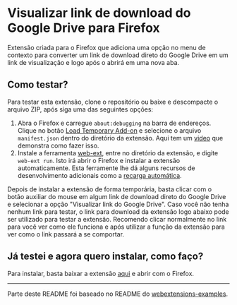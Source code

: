 # Visualizar link de download do Google Drive para Firefox

Extensão criada para o Firefox que adiciona uma opção no menu de contexto para converter um link de download direto do Google Drive em um link de visualização e logo após o abrirá em uma nova aba.

## Como testar?

Para testar esta extensão, clone o repositório ou baixe e descompacte o arquivo ZIP, após siga uma das seguintes opções:

1. Abra o Firefox e carregue `about:debugging` na barra de endereços. Clique no botão [Load Temporary Add-on](https://developer.mozilla.org/en-US/Add-ons/WebExtensions/Temporary_Installation_in_Firefox) e selecione o arquivo `manifest.json` dentro do diretório da extensão. Aqui tem um [video](https://www.youtube.com/watch?v=cer9EUKegG4) que demonstra como fazer isso.
2. Instale a ferramenta [web-ext](https://developer.mozilla.org/en-US/Add-ons/WebExtensions/Getting_started_with_web-ext), entre no diretório da extensão, e digite `web-ext run`. Isto irá abrir o Firefox e instalar a extensão automaticamente. Esta ferramente lhe dá alguns recursos de desenvolvimento adicionais como a [recarga automática](https://developer.mozilla.org/en-US/Add-ons/WebExtensions/Getting_started_with_web-ext#Automatic_extension_reloading).

Depois de instalar a extensão de forma temporária, basta clicar com o botão auxiliar do mouse em algum link de download direto do Google Drive e selecionar a opção "Visualizar link do Google Drive". Caso você não tenha nenhum link para testar, o link para download da extensão logo abaixo pode ser utilizado para testar a extensão. Recomendo clicar normalmente no link para você ver como ele funciona e após utilizar a função da extensão para ver como o link passará a se comportar.

## Já testei e agora quero instalar, como faço?

Para instalar, basta baixar a extensão [aqui](https://drive.google.com/uc?id=1dL29AuA9OzFI7YAtRFkcLryhHlZ0gMmp&export=download) e abrir com o Firefox.

---
Parte deste README foi baseado no README do [webextensions-examples](https://github.com/mdn/webextensions-examples).
